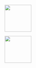 <p align="center">
      <img height="90em" src="https://github-readme-stats.vercel.app/api?username=Marcsciaran&theme=blue-green&show_icons=true&count_private=true"/>     
</p>
<p align="center">     
      <img height="90em" src="https://github-readme-stats-eight-theta.vercel.app/api/top-langs/?username=Marcsciaran&layout=compact&langs_count=8&theme=ocean_dark"/>
</p>
